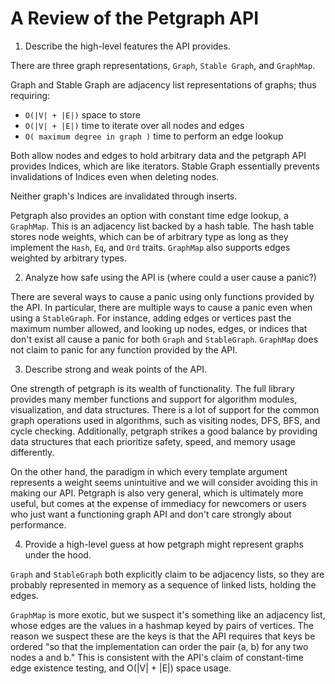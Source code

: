 
# A Review of the Petgraph API

1. Describe the high-level features the API provides.

There are three graph representations, `Graph`, `Stable Graph`, and `GraphMap`.

Graph and Stable Graph are adjacency list representations of graphs; thus
requiring:
 * `O(|V| + |E|)` space to store
 * `O(|V| + |E|)` time to iterate over all nodes and edges
 * `O( maximum degree in graph )` time to perform an edge lookup

Both allow nodes and edges to hold arbitrary data and the petgraph API
provides Indices, which are like iterators.  Stable Graph essentially
prevents invalidations of Indices even when deleting nodes.

Neither graph's Indices are invalidated through inserts.

Petgraph also provides an option with constant time edge lookup, a `GraphMap`.
This is an adjacency list backed by a hash table. The hash table stores
node weights, which can be of arbitrary type as long as they implement the
`Hash`, `Eq`, and `Ord` traits. `GraphMap` also supports edges weighted by
arbitrary types.

2. Analyze how safe using the API is (where could a user cause a panic?)

There are several ways to cause a panic using only functions provided by
the API. In particular, there are multiple ways to cause a panic even when
using a `StableGraph`. For instance, adding edges or vertices past the
maximum number allowed, and looking up nodes, edges, or indices that don't
exist all cause a panic for both `Graph` and `StableGraph`. `GraphMap` does
not claim to panic for any function provided by the API.

3. Describe strong and weak points of the API.

One strength of petgraph is its wealth of functionality. The full library provides
many member functions and support for algorithm modules, visualization, and data
structures. There is a lot of support for the common graph operations used in
algorithms, such as visiting nodes, DFS, BFS, and cycle checking. Additionally,
petgraph strikes a good balance by providing data structures that each prioritize
safety, speed, and memory usage differently.

On the other hand, the paradigm in which every template argument represents a weight
seems unintuitive and we will consider avoiding this in making our API. Petgraph is
also very general, which is ultimately more useful, but comes at the expense of
immediacy for newcomers or users who just want a functioning graph API and don't
care strongly about performance.

4. Provide a high-level guess at how petgraph might represent graphs under the
hood.

`Graph` and `StableGraph` both explicitly claim to be adjacency lists, so they are
probably represented in memory as a sequence of linked lists, holding the edges.

`GraphMap` is more exotic, but we suspect it's something like an adjacency list,
whose edges are the values in a hashmap keyed by pairs of vertices. The reason we
suspect these are the keys is that the API requires that keys be ordered "so that
the implementation can order the pair (a, b) for any two nodes a and b." This
is consistent with the API's claim of constant-time edge existence testing, and
O(|V| + |E|) space usage.

